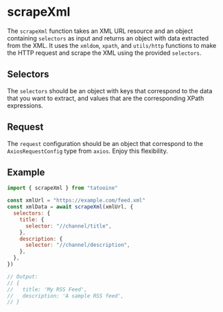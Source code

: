 # scrapeXml

The `scrapeXml` function takes an XML URL resource and an object containing `selectors` as input and returns an object with data extracted from the XML. It uses the `xmldom`, `xpath`, and `utils/http` functions to make the HTTP request and scrape the XML using the provided `selectors`.

## Selectors

The `selectors` should be an object with keys that correspond to the data that you want to extract, and values that are the corresponding XPath expressions.

## Request

The `request` configuration should be an object that correspond to the `AxiosRequestConfig` type from `axios`. Enjoy this flexibility.

## Example

```javascript
import { scrapeXml } from "tatooine"

const xmlUrl = "https://example.com/feed.xml"
const xmlData = await scrapeXml(xmlUrl, {
  selectors: {
    title: {
      selector: "//channel/title",
    },
    description: {
      selector: "//channel/description",
    },
  },
})

// Output:
// {
//   title: 'My RSS Feed',
//   description: 'A sample RSS feed',
// }
```
